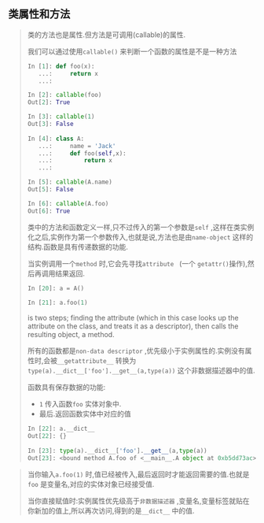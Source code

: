 ## 类属性和方法

> 类的方法也是属性.但方法是可调用(callable)的属性.
>
> 我们可以通过使用`callable()` 来判断一个函数的属性是不是一种方法
>
> ```python
> In [1]: def foo(x):
>    ...:     return x
>    ...:
>
> In [2]: callable(foo)
> Out[2]: True
>
> In [3]: callable(1)
> Out[3]: False
>     
> In [4]: class A:
>    ...:     name = 'Jack'
>    ...:     def foo(self,x):
>    ...:         return x
>    ...:
>
> In [5]: callable(A.name)
> Out[5]: False
>
> In [6]: callable(A.foo)
> Out[6]: True
> ```
>
> 类中的方法和函数定义一样,只不过传入的第一个参数是`self` ,这样在类实例化之后,实例作为第一个参数传入,也就是说,方法也是由`name-object` 这样的结构.函数是具有传递数据的功能.
>
> 当实例调用一个`method` 时,它会先寻找`attribute ` (一个 `getattr()`操作),然后再调用结果返回.
>
> ```python
> In [20]: a = A()
>     
> In [21]: a.foo(1)
> ```
>
> is two steps; finding the attribute (which in this case looks up the attribute on the class, and treats it as a descriptor), then calls the resulting object, a method.
>
> 所有的函数都是`non-data descriptor` ,优先级小于实例属性的.实例没有属性时,会被`__getattribute__` 转换为`type(a).__dict__['foo'].__get__(a,type(a))` 这个非数据描述器中的值.
>
> 函数具有保存数据的功能:
>
> * `1` 传入函数`foo` 实体对象中.
> * 最后.返回函数实体中对应的值
>
> ```python
> In [22]: a.__dict__
> Out[22]: {}
>   
> In [23]: type(a).__dict__['foo'].__get__(a,type(a))
> Out[23]: <bound method A.foo of <__main__.A object at 0xb5dd73ac>>
> ```

> 当你输入`a.foo(1)` 时,值已经被传入,最后返回时才能返回需要的值.也就是`foo` 是变量名,对应的实体对象已经接受值.
>
> 当你直接赋值时:实例属性优先级高于`非数据描述器` ,变量名,变量标签就贴在你新加的值上,所以再次访问,得到的是`__dict__` 中的值.